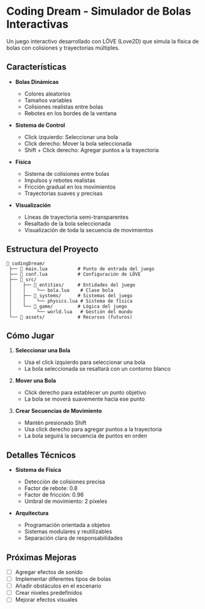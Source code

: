 # Coding Dream - Simulador de Bolas Interactivas

Un juego interactivo desarrollado con LÖVE (Love2D) que simula la física de bolas con colisiones y trayectorias múltiples.

## Características

- **Bolas Dinámicas**
  - Colores aleatorios
  - Tamaños variables
  - Colisiones realistas entre bolas
  - Rebotes en los bordes de la ventana

- **Sistema de Control**
  - Click izquierdo: Seleccionar una bola
  - Click derecho: Mover la bola seleccionada
  - Shift + Click derecho: Agregar puntos a la trayectoria

- **Física**
  - Sistema de colisiones entre bolas
  - Impulsos y rebotes realistas
  - Fricción gradual en los movimientos
  - Trayectorias suaves y precisas

- **Visualización**
  - Líneas de trayectoria semi-transparentes
  - Resaltado de la bola seleccionada
  - Visualización de toda la secuencia de movimientos

## Estructura del Proyecto

```
📁 codingDream/
 ├── 📄 main.lua           # Punto de entrada del juego
 ├── 📄 conf.lua           # Configuración de LÖVE
 ├── 📁 src/
 │    ├── 📁 entities/     # Entidades del juego
 │    │    └── bola.lua    # Clase bola
 │    ├── 📁 systems/      # Sistemas del juego
 │    │    └── physics.lua # Sistema de física
 │    └── 📁 game/         # Lógica del juego
 │         └── world.lua   # Gestión del mundo
 └── 📁 assets/            # Recursos (futuros)
```

## Cómo Jugar

1. **Seleccionar una Bola**
   - Usa el click izquierdo para seleccionar una bola
   - La bola seleccionada se resaltará con un contorno blanco

2. **Mover una Bola**
   - Click derecho para establecer un punto objetivo
   - La bola se moverá suavemente hacia ese punto

3. **Crear Secuencias de Movimiento**
   - Mantén presionado Shift
   - Usa click derecho para agregar puntos a la trayectoria
   - La bola seguirá la secuencia de puntos en orden

## Detalles Técnicos

- **Sistema de Física**
  - Detección de colisiones precisa
  - Factor de rebote: 0.8
  - Factor de fricción: 0.96
  - Umbral de movimiento: 2 píxeles

- **Arquitectura**
  - Programación orientada a objetos
  - Sistemas modulares y reutilizables
  - Separación clara de responsabilidades

## Próximas Mejoras

- [ ] Agregar efectos de sonido
- [ ] Implementar diferentes tipos de bolas
- [ ] Añadir obstáculos en el escenario
- [ ] Crear niveles predefinidos
- [ ] Mejorar efectos visuales
